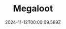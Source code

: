 ---
title: "Megaloot"
id: 2440380
date: 2024-11-12T00:00:09.589Z
link: games/steam/recent/megaloot
image: http://media.steampowered.com/steamcommunity/public/images/apps/2440380/3f63b0e78691bbc2b1b335a8b47f84f8ac3f2f43.jpg
playtime_2weeks: 67
playtime_forever: 546
playtime_windows_forever: 0
playtime_mac_forever: 0
playtime_linux_forever: 546
playtime_deck_forever: 546
---
